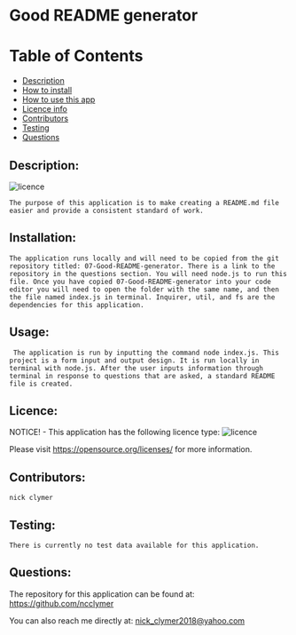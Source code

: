 
  # Good README generator
  
  # Table of Contents
  
  - [Description](#Description)
  - [How to install](#Installation)
  - [How to use this app](#Usage)
  - [Licence info](#Licence)
  - [Contributors](#Contributors)
  - [Testing](#Testing)
  - [Questions](#Questions)
  
  ## Description:
  ![licence](https://img.shields.io/badge/License-MIT-blue.svg "Licence Badge")

    The purpose of this application is to make creating a README.md file easier and provide a consistent standard of work.

  ## Installation:
    The application runs locally and will need to be copied from the git repository titled: 07-Good-README-generator. There is a link to the repository in the questions section. You will need node.js to run this file. Once you have copied 07-Good-README-generator into your code editor you will need to open the folder with the same name, and then the file named index.js in terminal. Inquirer, util, and fs are the dependencies for this application.

  ## Usage:
     The application is run by inputting the command node index.js. This project is a form input and output design. It is run locally in terminal with node.js. After the user inputs information through terminal in response to questions that are asked, a standard README file is created.

  ## Licence:
  NOTICE! - This application has the following licence type: ![licence](https://img.shields.io/badge/License-MIT-blue.svg "Licence Badge")

  Please visit https://opensource.org/licenses/ for more information.

  ## Contributors:
    nick clymer

  ## Testing:
    There is currently no test data available for this application.
    
  ## Questions:
  The repository for this application can be found at: https://github.com/ncclymer

  You can also reach me directly at: nick_clymer2018@yahoo.com
  